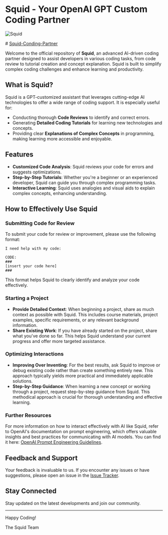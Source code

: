 # Squid - Your OpenAI GPT Custom Coding Partner
![Squid](https://github.com/theobonzi/Squid-Coding-Partner/assets/55917899/6fd06b99-4d77-4b8c-b760-0fa201e5f9c5)

# [Squid-Conding-Partner](https://chat.openai.com/g/g-mkZbCnwTc-squid)

Welcome to the official repository of **Squid**, an advanced AI-driven coding partner designed to assist developers in various coding tasks, from code review to tutorial creation and concept explanation. Squid is built to simplify complex coding challenges and enhance learning and productivity.

## What is Squid?
Squid is a GPT-customized assistant that leverages cutting-edge AI technologies to offer a wide range of coding support. It is especially useful for:
- Conducting thorough **Code Reviews** to identify and correct errors.
- Generating **Detailed Coding Tutorials** for learning new technologies and concepts.
- Providing clear **Explanations of Complex Concepts** in programming, making learning more accessible and enjoyable.

## Features
- **Customized Code Analysis**: Squid reviews your code for errors and suggests optimizations.
- **Step-by-Step Tutorials**: Whether you're a beginner or an experienced developer, Squid can guide you through complex programming tasks.
- **Interactive Learning**: Squid uses analogies and visual aids to explain complex concepts, enhancing understanding.

## How to Effectively Use Squid

### Submitting Code for Review
To submit your code for review or improvement, please use the following format:

```plaintext
I need help with my code:

CODE:
###
[insert your code here]
###
```
This format helps Squid to clearly identify and analyze your code effectively.

### Starting a Project
- **Provide Detailed Context**: When beginning a project, share as much context as possible with Squid. This includes course materials, project examples, specific requirements, or any relevant background information.
- **Share Existing Work**: If you have already started on the project, share what you've done so far. This helps Squid understand your current progress and offer more targeted assistance.

### Optimizing Interactions
- **Improving Over Inventing**: For the best results, ask Squid to improve or debug existing code rather than create something entirely new. This approach typically yields more practical and immediately applicable solutions.
- **Step-by-Step Guidance**: When learning a new concept or working through a project, request step-by-step guidance from Squid. This methodical approach is crucial for thorough understanding and effective learning.

### Further Resources
For more information on how to interact effectively with AI like Squid, refer to OpenAI's documentation on prompt engineering, which offers valuable insights and best practices for communicating with AI models. You can find it here: [OpenAI Prompt Engineering Guidelines](https://platform.openai.com/docs/guides/prompt-engineering).

## Feedback and Support
Your feedback is invaluable to us. If you encounter any issues or have suggestions, please open an issue in the [Issue Tracker](https://github.com/theobonzi/Squid-Coding-Partner/issues).

## Stay Connected
Stay updated on the latest developments and join our community.

---

Happy Coding!

The Squid Team

